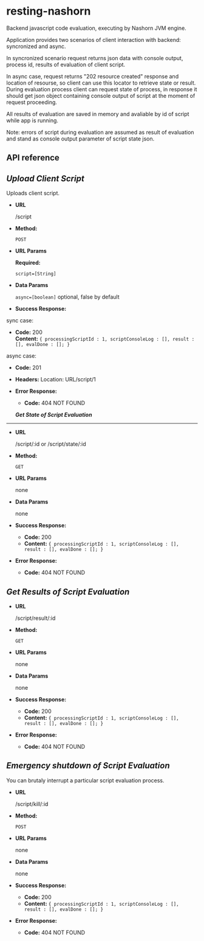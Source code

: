 # resting-nashorn
Backend javascript code evaluation, executing by Nashorn JVM engine.

Application provides two scenarios of client interaction with backend: syncronized and async.

In syncronized scenario request returns json data with console output, process id, results of evaluation of client script.

In async case, request returns "202 resource created" response and location of resourse, so client can use this locator to retrieve
state or result. During evaluation process client can request state of process, in response it should get json object 
containing console output of script at the moment of request proceeding.

All results of evaluation are saved in memory and avaliable by id of script while app is running.

Note: errors of script during evaluation are assumed as result of evaluation and stand as console output parameter of script state
json.
 


**API reference**
----
***Upload Client Script*** 
----
Uploads client script. 
* **URL**

  /script

* **Method:**

  `POST`
  
*  **URL Params**

   **Required:**
 
   `script=[String]`

* **Data Params**

  `async=[boolean]` optional, false by default

* **Success Response:**

sync case:
  * **Code:** 200 <br />
    **Content:** `{ processingScriptId : 1, scriptConsoleLog : [], result : [], evalDone : []; }`<br />
    
async case:
  * **Code:** 201 <br />
  * **Headers:** Location: URL/script/1 <br />
 
* **Error Response:** <br />

  * **Code:** 404 NOT FOUND <br />
 
 
 
  ***Get State of Script Evaluation*** <br />
----

* **URL**

  /script/:id
or
  /script/state/:id

* **Method:**

  `GET`
  
*  **URL Params**

   none

* **Data Params**

  none

* **Success Response:**

  * **Code:** 200 <br />
  * **Content:** `{ processingScriptId : 1, scriptConsoleLog : [], result : [], evalDone : []; }`
     
* **Error Response:**

  * **Code:** 404 NOT FOUND <br />
  
 ***Get Results of Script Evaluation*** 
----

* **URL**
  
  /script/result/:id

* **Method:**

  `GET`
  
*  **URL Params**

   none

* **Data Params**

  none

* **Success Response:**

  * **Code:** 200 <br />
  * **Content:** `{ processingScriptId : 1, scriptConsoleLog : [], result : [], evalDone : []; }`
     
* **Error Response:**

  * **Code:** 404 NOT FOUND <br />
  
 ***Emergency shutdown of Script Evaluation*** 
  ----
  You can brutaly interrupt a particular script evaluation process.
  
  * **URL**
    
    /script/kill/:id
  
  * **Method:**
  
    `POST`
    
  *  **URL Params**
  
     none
  
  * **Data Params**
  
    none
  
  * **Success Response:**
  
    * **Code:** 200 <br />
    * **Content:** `{ processingScriptId : 1, scriptConsoleLog : [], result : [], evalDone : []; }`
       
  * **Error Response:**
  
    * **Code:** 404 NOT FOUND <br />
    





